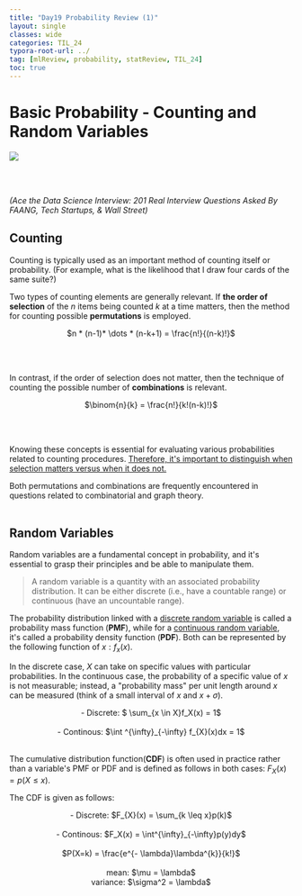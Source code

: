 ```yaml
---
title: "Day19 Probability Review (1)"
layout: single
classes: wide
categories: TIL_24
typora-root-url: ../
tag: [mlReview, probability, statReview, TIL_24]
toc: true 
---
```


# Basic Probability - Counting and Random Variables

<img src="/blog/images/2024-06-10-TIL24_Day19/83D4B6E1-3DFD-4815-ACA4-A0F3CB6DA49A_1_105_c.jpeg">

<br><br>

*(Ace the Data Science Interview: 201 Real Interview Questions Asked By FAANG, Tech Startups, & Wall Street)*

## Counting

Counting is typically used as an important method of counting itself or probability. (For example, what is the likelihood that I draw four cards of the same suite?)

Two types of counting elements are generally relevant. If **the order of selection** of the $n$ items being counted $k$ at a time matters, then the method for counting possible **permutations** is employed.

<center>
  $n * (n-1)* \dots * (n-k+1) = \frac{n!}{(n-k)!}$
</center>

<br><br>

In contrast, if the order of selection does not matter, then the technique of counting the possible number of **combinations** is relevant. 

<center>
  $\binom{n}{k} = \frac{n!}{k!(n-k)!}$
</center>

<br><br>

Knowing these concepts is essential for evaluating various probabilities related to counting procedures. <u>Therefore, it's important to distinguish when selection matters versus when it does not.</u>

Both permutations and combinations are frequently encountered in questions related to combinatorial and graph theory.<br><br>

## Random Variables

Random variables are a fundamental concept in probability, and it's essential to grasp their principles and be able to manipulate them.

> A random variable is a quantity with an associated probability distribution. It can be either discrete (i.e., have a countable range) or continuous (have an uncountable range). <br>

The probability distribution linked with a <u>discrete random variable</u> is called a probability mass function (**PMF**), while for a <u>continuous random variable</u>, it's called a probability density function (**PDF**). Both can be represented by the following function of $x: f_x(x)$. 

In the discrete case, $X$ can take on specific values with particular probabilities. In the continuous case, the probability of a specific value of $x$ is not measurable; instead, a "probability mass" per unit length around $x$ can be measured (think of a small interval of $x$ and $x + \sigma$).

<center>
- Discrete: $ \sum_{x \in X}f_X(x) = 1$ <br><br>
- Continous: $\int ^{\infty}_{-\infty} f_{X}(x)dx = 1$
</center>

<Br>

The cumulative distribution function(**CDF**) is often used in practice rather than a variable's PMF or PDF and is defined as follows in both cases: $F_{X}(x) = p(X \leq x)$. <br>

The CDF is given as follows:

<center>
- Discrete: $F_{X}(x) = \sum_{k \leq x}p(k)$ <br><br>
- Continous: $F_X(x) = \int^{\infty}_{-\infty}p(y)dy$
</center>

<br>

<center>
  $P(X=k) = \frac{e^{- \lambda}\lambda^{k}}{k!}$<br><br>
mean: $\mu = \lambda$<br>
variance: $\sigma^2 = \lambda$ <br><br>
</center>

<br><br>

